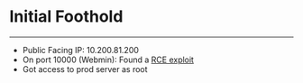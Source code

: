 # Initial Foothold
---
- Public Facing IP: 10.200.81.200
- On port 10000 (Webmin): Found a [RCE exploit](https://www.rapid7.com/db/vulnerabilities/http-webmin-cve-2019-15107/)
- Got access to prod server as root

